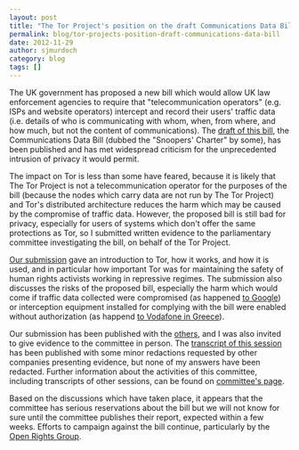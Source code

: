 ```yaml
---
layout: post
title: "The Tor Project's position on the draft Communications Data Bill"
permalink: blog/tor-projects-position-draft-communications-data-bill
date: 2012-11-29
author: sjmurdoch
category: blog
tags: []
---
```


The UK government has proposed a new bill which would allow UK law enforcement agencies to require that "telecommunication operators" (e.g. ISPs and website operators) intercept and record their users' traffic data (i.e. details of who is communicating with whom, when, from where, and how much, but not the content of communications). The [draft of this bill](http://www.official-documents.gov.uk/document/cm83/8359/8359.pdf), the Communications Data Bill (dubbed the "Snoopers' Charter" by some), has been published and has met widespread criticism for the unprecedented intrusion of privacy it would permit.

The impact on Tor is less than some have feared, because it is likely that The Tor Project is not a telecommunication operator for the purposes of the bill (because the nodes which carry data are not run by The Tor Project) and Tor's distributed architecture reduces the harm which may be caused by the compromise of traffic data. However, the proposed bill is still bad for privacy, especially for users of systems which don't offer the same protections as Tor, so I submitted written evidence to the parliamentary committee investigating the bill, on behalf of the Tor Project.

[Our submission](http://www.cl.cam.ac.uk/~sjm217/papers/parliament12commsdata.pdf) gave an introduction to Tor, how it works, and how it is used, and in particular how important Tor was for maintaining the safety of human rights activists working in repressive regimes. The submission also discusses the risks of the proposed bill, especially the harm which would come if traffic data collected were compromised (as happened [to Google](http://www.wired.com/threatlevel/2010/01/operation-aurora/)) or interception equipment installed for complying with the bill were enabled without authorization (as happend [to Vodafone in Greece](http://spectrum.ieee.org/telecom/security/the-athens-affair/)).

Our submission has been published with the [others](http://www.parliament.uk/documents/joint-committees/communications-data/written%20evidence%20Volume.pdf), and I was also invited to give evidence to the committee in person. The [transcript of this session](http://www.parliament.uk/documents/joint-committees/communications-data/uc060912ev8HC479viii%20(consol%20panel%202).pdf) has been published with some minor redactions requested by other companies presenting evidence, but none of my answers have been redacted. Further information about the activities of this committee, including transcripts of other sessions, can be found on [committee's page](http://www.parliament.uk/business/committees/committees-a-z/joint-select/draft-communications-bill/).

Based on the discussions which have taken place, it appears that the committee has serious reservations about the bill but we will not know for sure until the committee publishes their report, expected within a few weeks. Efforts to campaign against the bill continue, particularly by the [Open Rights Group](http://www.openrightsgroup.org/issues/ccdp).

